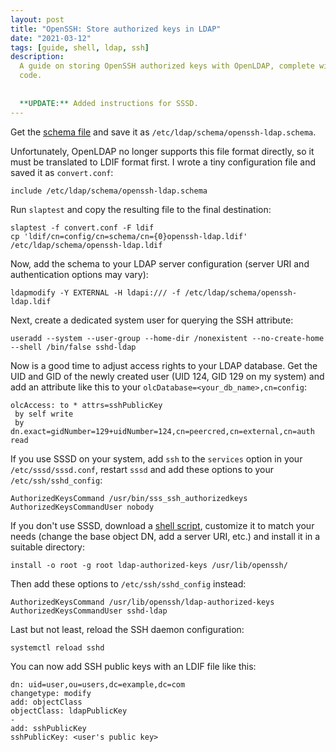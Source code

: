 ```yaml
---
layout: post
title: "OpenSSH: Store authorized keys in LDAP"
date: "2021-03-12"
tags: [guide, shell, ldap, ssh]
description:
  A guide on storing OpenSSH authorized keys with OpenLDAP, complete with
  code.
  
  
  **UPDATE:** Added instructions for SSSD.
---
```


Get the [schema file](/files/openssh-ldap.schema) and save it as
`/etc/ldap/schema/openssh-ldap.schema`.

Unfortunately, OpenLDAP no longer supports this file format directly, so it
must be translated to LDIF format first. I wrote a tiny configuration file and
saved it as `convert.conf`:

    include /etc/ldap/schema/openssh-ldap.schema

Run `slaptest` and copy the resulting file to the final destination:

    slaptest -f convert.conf -F ldif
    cp 'ldif/cn=config/cn=schema/cn={0}openssh-ldap.ldif' /etc/ldap/schema/openssh-ldap.ldif

Now, add the schema to your LDAP server configuration (server URI and
authentication options may vary):

    ldapmodify -Y EXTERNAL -H ldapi:/// -f /etc/ldap/schema/openssh-ldap.ldif

Next, create a dedicated system user for querying the SSH attribute:

    useradd --system --user-group --home-dir /nonexistent --no-create-home --shell /bin/false sshd-ldap

Now is a good time to adjust access rights to your LDAP database. Get the UID
and GID of the newly created user (UID 124, GID 129 on my system) and add an
attribute like this to your `olcDatabase=<your_db_name>,cn=config`:

	olcAccess: to * attrs=sshPublicKey 
	 by self write 
	 by dn.exact=gidNumber=129+uidNumber=124,cn=peercred,cn=external,cn=auth read

If you use SSSD on your system, add `ssh` to the `services` option in your
`/etc/sssd/sssd.conf`, restart `sssd` and add these options to your
`/etc/ssh/sshd_config`:

	AuthorizedKeysCommand /usr/bin/sss_ssh_authorizedkeys
	AuthorizedKeysCommandUser nobody

If you don't use SSSD, download a [shell script](/files/ldap-authorized-keys),
customize it to match
your needs (change the base object DN, add a server URI, etc.) and install it
in a suitable directory:

    install -o root -g root ldap-authorized-keys /usr/lib/openssh/

Then add these options to `/etc/ssh/sshd_config` instead:

	AuthorizedKeysCommand /usr/lib/openssh/ldap-authorized-keys
	AuthorizedKeysCommandUser sshd-ldap

Last but not least, reload the SSH daemon configuration:

    systemctl reload sshd

You can now add SSH public keys with an LDIF file like this:

	dn: uid=user,ou=users,dc=example,dc=com
	changetype: modify
	add: objectClass
	objectClass: ldapPublicKey
	-
	add: sshPublicKey
	sshPublicKey: <user's public key>
